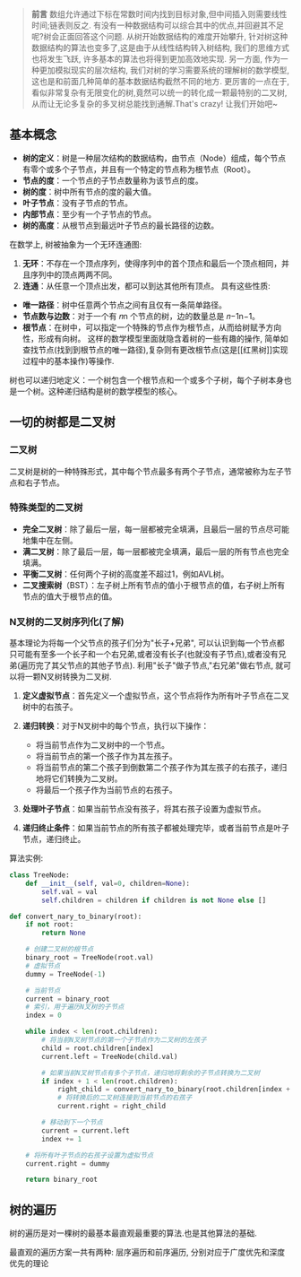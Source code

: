 > **前言**
> 数组允许通过下标在常数时间内找到目标对象,但中间插入则需要线性时间;链表则反之. 有没有一种数据结构可以综合其中的优点,并回避其不足呢?树会正面回答这个问题.
> 从树开始数据结构的难度开始攀升, 针对树这种数据结构的算法也变多了,这是由于从线性结构转入树结构, 我们的思维方式也将发生飞跃, 许多基本的算法也将得到更加高效地实现.
> 另一方面, 作为一种更加模拟现实的层次结构, 我们对树的学习需要系统的理解树的数学模型, 这也是和前面几种简单的基本数据结构截然不同的地方.
> 更厉害的一点在于,看似非常复杂有无限变化的树,竟然可以统一的转化成一颗最特别的二叉树,从而让无论多复杂的多叉树总能找到通解.That's crazy!
> 让我们开始吧~
## 基本概念

- **树的定义**：树是一种层次结构的数据结构，由节点（Node）组成，每个节点有零个或多个子节点，并且有一个特定的节点称为根节点（Root）。
- **节点的度**：一个节点的子节点数量称为该节点的度。
- **树的度**：树中所有节点的度的最大值。
- **叶子节点**：没有子节点的节点。
- **内部节点**：至少有一个子节点的节点。
- **树的高度**：从根节点到最远叶子节点的最长路径的边数。

在数学上, 树被抽象为一个无环连通图:
1. **无环**：不存在一个顶点序列，使得序列中的首个顶点和最后一个顶点相同，并且序列中的顶点两两不同。
2. **连通**：从任意一个顶点出发，都可以到达其他所有顶点。
具有这些性质:
- **唯一路径**：树中任意两个节点之间有且仅有一条简单路径。
- **节点数与边数**：对于一个有 𝑛n 个节点的树，边的数量总是 𝑛−1n−1。
- **根节点**：在树中，可以指定一个特殊的节点作为根节点，从而给树赋予方向性，形成有向树。
这样的数学模型里面就隐含着树的一些有趣的操作, 简单如查找节点(找到到根节点的唯一路径),复杂则有更改根节点(这是[[红黑树]]实现过程中的基本操作)等操作.

树也可以递归地定义：一个树包含一个根节点和一个或多个子树，每个子树本身也是一个树。这种递归结构是树的数学模型的核心。

## 一切的树都是二叉树

### 二叉树

二叉树是树的一种特殊形式，其中每个节点最多有两个子节点，通常被称为左子节点和右子节点。
### 特殊类型的二叉树

- **完全二叉树**：除了最后一层，每一层都被完全填满，且最后一层的节点尽可能地集中在左侧。
- **满二叉树**：除了最后一层，每一层都被完全填满，最后一层的所有节点也完全填满。
- **平衡二叉树**：任何两个子树的高度差不超过1，例如AVL树。
- **二叉搜索树**（BST）：左子树上所有节点的值小于根节点的值，右子树上所有节点的值大于根节点的值。

### N叉树的二叉树序列化(了解)

基本理论为将每一个父节点的孩子们分为"长子+兄弟", 可以认识到每一个节点都只可能有至多一个长子和一个右兄弟,或者没有长子(也就没有子节点),或者没有兄弟(遍历完了其父节点的其他子节点). 利用"长子"做子节点,"右兄弟"做右节点, 就可以将一颗N叉树转换为二叉树.

1. **定义虚拟节点**：首先定义一个虚拟节点，这个节点将作为所有叶子节点在二叉树中的右孩子。
    
2. **递归转换**：对于N叉树中的每个节点，执行以下操作：
    
    - 将当前节点作为二叉树中的一个节点。
    - 将当前节点的第一个孩子作为其左孩子。
    - 将当前节点的第二个孩子到倒数第二个孩子作为其左孩子的右孩子，递归地将它们转换为二叉树。
    - 将最后一个孩子作为当前节点的右孩子。
3. **处理叶子节点**：如果当前节点没有孩子，将其右孩子设置为虚拟节点。
    
4. **递归终止条件**：如果当前节点的所有孩子都被处理完毕，或者当前节点是叶子节点，递归终止。

算法实例:
```python
class TreeNode:
    def __init__(self, val=0, children=None):
        self.val = val
        self.children = children if children is not None else []

def convert_nary_to_binary(root):
    if not root:
        return None

    # 创建二叉树的根节点
    binary_root = TreeNode(root.val)
    # 虚拟节点
    dummy = TreeNode(-1)

    # 当前节点
    current = binary_root
    # 索引，用于遍历N叉树的子节点
    index = 0

    while index < len(root.children):
        # 将当前N叉树节点的第一个子节点作为二叉树的左孩子
        child = root.children[index]
        current.left = TreeNode(child.val)

        # 如果当前N叉树节点有多个子节点，递归地将剩余的子节点转换为二叉树
        if index + 1 < len(root.children):
            right_child = convert_nary_to_binary(root.children[index + 1:])
            # 将转换后的二叉树连接到当前节点的右孩子
            current.right = right_child

        # 移动到下一个节点
        current = current.left
        index += 1

    # 将所有叶子节点的右孩子设置为虚拟节点
    current.right = dummy

    return binary_root
```
## 树的遍历

树的遍历是对一棵树的最基本最直观最重要的算法.也是其他算法的基础.

最直观的遍历方案一共有两种: 层序遍历和前序遍历, 分别对应于广度优先和深度优先的理论

